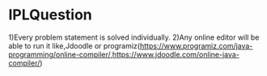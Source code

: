 # IPLQuestion

1)Every problem statement is solved individually.
2)Any online editor will be able to run it like,Jdoodle or programiz(https://www.programiz.com/java-programming/online-compiler/,https://www.jdoodle.com/online-java-compiler/)

